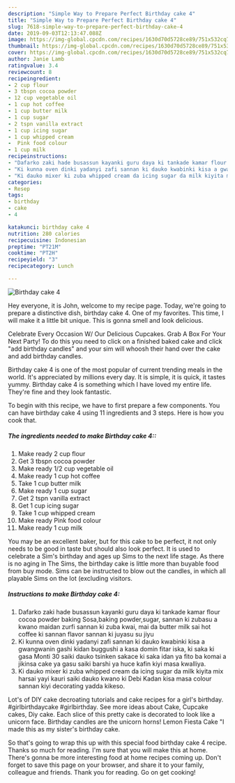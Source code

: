 ```yaml
---
description: "Simple Way to Prepare Perfect Birthday cake 4"
title: "Simple Way to Prepare Perfect Birthday cake 4"
slug: 7618-simple-way-to-prepare-perfect-birthday-cake-4
date: 2019-09-03T12:13:47.088Z
image: https://img-global.cpcdn.com/recipes/1630d70d5728ce89/751x532cq70/birthday-cake-4-recipe-main-photo.jpg
thumbnail: https://img-global.cpcdn.com/recipes/1630d70d5728ce89/751x532cq70/birthday-cake-4-recipe-main-photo.jpg
cover: https://img-global.cpcdn.com/recipes/1630d70d5728ce89/751x532cq70/birthday-cake-4-recipe-main-photo.jpg
author: Janie Lamb
ratingvalue: 3.4
reviewcount: 8
recipeingredient:
- 2 cup flour
- 3 tbspn cocoa powder
- 12 cup vegetable oil
- 1 cup hot coffee
- 1 cup butter milk
- 1 cup sugar
- 2 tspn vanilla extract
- 1 cup icing sugar
- 1 cup whipped cream
-  Pink food colour
- 1 cup milk
recipeinstructions:
- "Dafarko zaki hade busassun kayanki guru daya ki tankade kamar flour cocoa powder baking Sosa,baking powder,sugar, sannan ki zubasu a kwano maidan zurfi sannan ki zuba kwai, mai da butter milk sai hot coffee ki sannan flavor sannan ki juyasu su jiyu"
- "Ki kunna oven dinki yadanyi zafi sannan ki dauko kwabinki kisa a gwangwanin gashi kidan buggushi a kasa domin fitar iska, ki saka ki gasa Monti 30 saiki dauko tsinken sakace ki saka idan ya fito ba komai a jikinsa cake ya gasu saiki barshi ya huce kafin kiyi masa kwalliya."
- "Ki dauko mixer ki zuba whipped cream da icing sugar da milk kiyita mix harsai yayi kauri saiki dauko kwano ki Debi Kadan kisa masa colour sannan kiyi decorating yadda kikeso."
categories:
- Resep
tags:
- birthday
- cake
- 4

katakunci: birthday cake 4
nutrition: 280 calories
recipecuisine: Indonesian
preptime: "PT21M"
cooktime: "PT2H"
recipeyield: "3"
recipecategory: Lunch

---
```



![Birthday cake 4](https://img-global.cpcdn.com/recipes/1630d70d5728ce89/751x532cq70/birthday-cake-4-recipe-main-photo.jpg)

Hey everyone, it is John, welcome to my recipe page. Today, we're going to prepare a distinctive dish, birthday cake 4. One of my favorites. This time, I will make it a little bit unique. This is gonna smell and look delicious.

Celebrate Every Occasion W/ Our Delicious Cupcakes. Grab A Box For Your Next Party! To do this you need to click on a finished baked cake and click &#34;add birthday candles&#34; and your sim will whoosh their hand over the cake and add birthday candles.

Birthday cake 4 is one of the most popular of current trending meals in the world. It's appreciated by millions every day. It is simple, it is quick, it tastes yummy. Birthday cake 4 is something which I have loved my entire life. They're fine and they look fantastic.


To begin with this recipe, we have to first prepare a few components. You can have birthday cake 4 using 11 ingredients and 3 steps. Here is how you cook that.

##### The ingredients needed to make Birthday cake 4::

1. Make ready 2 cup flour
1. Get 3 tbspn cocoa powder
1. Make ready 1/2 cup vegetable oil
1. Make ready 1 cup hot coffee
1. Take 1 cup butter milk
1. Make ready 1 cup sugar
1. Get 2 tspn vanilla extract
1. Get 1 cup icing sugar
1. Take 1 cup whipped cream
1. Make ready  Pink food colour
1. Make ready 1 cup milk


You may be an excellent baker, but for this cake to be perfect, it not only needs to be good in taste but should also look perfect. It is used to celebrate a Sim&#39;s birthday and ages up Sims to the next life stage. As there is no aging in The Sims, the birthday cake is little more than buyable food from buy mode. Sims can be instructed to blow out the candles, in which all playable Sims on the lot (excluding visitors. 

##### Instructions to make Birthday cake 4:

1. Dafarko zaki hade busassun kayanki guru daya ki tankade kamar flour cocoa powder baking Sosa,baking powder,sugar, sannan ki zubasu a kwano maidan zurfi sannan ki zuba kwai, mai da butter milk sai hot coffee ki sannan flavor sannan ki juyasu su jiyu
1. Ki kunna oven dinki yadanyi zafi sannan ki dauko kwabinki kisa a gwangwanin gashi kidan buggushi a kasa domin fitar iska, ki saka ki gasa Monti 30 saiki dauko tsinken sakace ki saka idan ya fito ba komai a jikinsa cake ya gasu saiki barshi ya huce kafin kiyi masa kwalliya.
1. Ki dauko mixer ki zuba whipped cream da icing sugar da milk kiyita mix harsai yayi kauri saiki dauko kwano ki Debi Kadan kisa masa colour sannan kiyi decorating yadda kikeso.


Lot&#39;s of DIY cake decroating tutorials and cake recipes for a girl&#39;s birthday. #girlbirthdaycake #girlbirthday. See more ideas about Cake, Cupcake cakes, Diy cake. Each slice of this pretty cake is decorated to look like a unicorn face. Birthday candles are the unicorn horns! Lemon Fiesta Cake &#34;I made this as my sister&#39;s birthday cake. 

So that's going to wrap this up with this special food birthday cake 4 recipe. Thanks so much for reading. I'm sure that you will make this at home. There's gonna be more interesting food at home recipes coming up. Don't forget to save this page on your browser, and share it to your family, colleague and friends. Thank you for reading. Go on get cooking!
